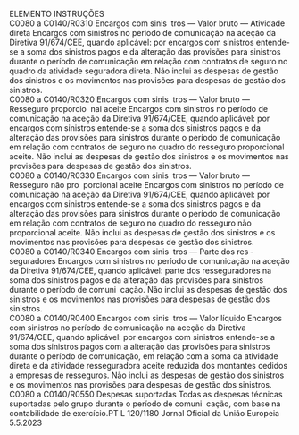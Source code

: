  
ELEMENTO  INSTRUÇÕES  
C0080 a C0140/R0310  Encargos com sinis ­
tros — Valor bruto — 
Atividade direta  Encargos com sinistros no período de comunicação na aceção da Diretiva 
91/674/CEE, quando aplicável: por encargos com sinistros entende-se a soma 
dos sinistros pagos e da alteração das provisões para sinistros durante o período 
de comunicação em relação com contratos de seguro no quadro da atividade 
seguradora direta. 
Não inclui as despesas de gestão dos sinistros e os movimentos nas provisões para 
despesas de gestão dos sinistros.  
C0080 a C0140/R0320  Encargos com sinis ­
tros — Valor bruto — 
Resseguro proporcio ­
nal aceite  Encargos com sinistros no período de comunicação na aceção da Diretiva 
91/674/CEE, quando aplicável: por encargos com sinistros entende-se a soma 
dos sinistros pagos e da alteração das provisões para sinistros durante o período 
de comunicação em relação com contratos de seguro no quadro do resseguro 
proporcional aceite. 
Não inclui as despesas de gestão dos sinistros e os movimentos nas provisões para 
despesas de gestão dos sinistros.  
C0080 a C0140/R0330  Encargos com sinis ­
tros — Valor bruto — 
Resseguro não pro ­
porcional aceite  Encargos com sinistros no período de comunicação na aceção da Diretiva 
91/674/CEE, quando aplicável: por encargos com sinistros entende-se a soma 
dos sinistros pagos e da alteração das provisões para sinistros durante o período 
de comunicação em relação com contratos de seguro no quadro do resseguro não 
proporcional aceite. 
Não inclui as despesas de gestão dos sinistros e os movimentos nas provisões para 
despesas de gestão dos sinistros.  
C0080 a C0140/R0340  Encargos com sinis ­
tros — Parte dos res ­
seguradores  Encargos com sinistros no período de comunicação na aceção da Diretiva 
91/674/CEE, quando aplicável: parte dos resseguradores na soma dos sinistros 
pagos e da alteração das provisões para sinistros durante o período de comuni ­
cação. 
Não inclui as despesas de gestão dos sinistros e os movimentos nas provisões para 
despesas de gestão dos sinistros.  
C0080 a C0140/R0400  Encargos com sinis ­
tros — Valor líquido  Encargos com sinistros no período de comunicação na aceção da Diretiva 
91/674/CEE, quando aplicável: por encargos com sinistros entende-se a soma 
dos sinistros pagos com a alteração das provisões para sinistros durante o período 
de comunicação, em relação com a soma da atividade direta e da atividade 
resseguradora aceite reduzida dos montantes cedidos a empresas de resseguros. 
Não inclui as despesas de gestão dos sinistros e os movimentos nas provisões para 
despesas de gestão dos sinistros.  
C0080 a C0140/R0550  Despesas suportadas  Todas as despesas técnicas suportadas pelo grupo durante o período de comuni ­
cação, com base na contabilidade de exercício.PT  L 120/1180 Jornal Oficial da União Europeia 5.5.2023